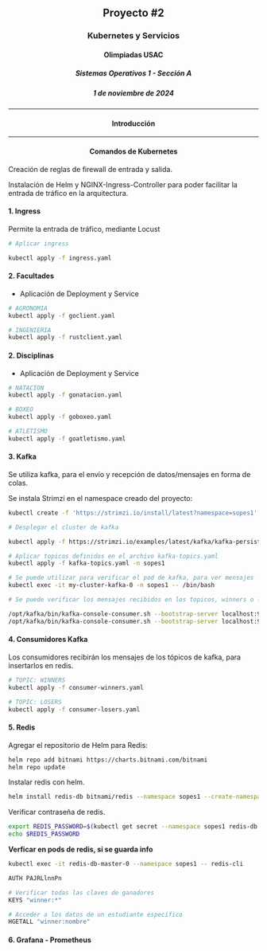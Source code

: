 ## <div align="center">Proyecto #2</div>
### <div align="center">Kubernetes y Servicios</div>
#### <div align="center">Olimpiadas USAC</div>
##### <div align="center">Sistemas Operativos 1 - Sección A</div>
##### <div align="center">1 de noviembre de 2024</div>
___

#### **<div align="center">Introducción</div>**




____


#### **<div align="center">Comandos de Kubernetes</div>**

Creación de reglas de firewall de entrada y salida.

Instalación de Helm y NGINX-Ingress-Controller para poder facilitar la entrada de tráfico en la arquitectura.

#### 1. Ingress

Permite la entrada de tráfico, mediante Locust


```bash
# Aplicar ingress

kubectl apply -f ingress.yaml
```


#### 2. Facultades

- Aplicación de Deployment y Service 

```bash
# AGRONOMIA
kubectl apply -f goclient.yaml

# INGENIERIA
kubectl apply -f rustclient.yaml
```


#### 2. Disciplinas

- Aplicación de Deployment y Service

```bash
# NATACION
kubectl apply -f gonatacion.yaml

# BOXEO
kubectl apply -f goboxeo.yaml

# ATLETISMO
kubectl apply -f goatletismo.yaml
```



#### 3. Kafka

Se utiliza kafka, para el envío y recepción de datos/mensajes en forma de colas.

Se instala Strimzi en el namespace creado del proyecto:

```bash
kubectl create -f 'https://strimzi.io/install/latest?namespace=sopes1' -n sopes1

# Desplegar el cluster de kafka 

kubectl apply -f https://strimzi.io/examples/latest/kafka/kafka-persistent-single.yaml -n sopes1

# Aplicar topicos definidos en el archivo kafka-topics.yaml
kubectl apply -f kafka-topics.yaml -n sopes1
```

```bash
# Se puede utilizar para verificar el pod de kafka, para ver mensajes
kubectl exec -it my-cluster-kafka-0 -n sopes1 -- /bin/bash

# Se puede verificar los mensajes recibidos en los topicos, winners o losers.

/opt/kafka/bin/kafka-console-consumer.sh --bootstrap-server localhost:9092 --topic winners --from-beginning
/opt/kafka/bin/kafka-console-consumer.sh --bootstrap-server localhost:9092 --topic losers --from-beginning
```

#### 4. Consumidores Kafka 

Los consumidores recibirán los mensajes de los tópicos de kafka, para insertarlos en redis.

```bash
# TOPIC: WINNERS
kubectl apply -f consumer-winners.yaml

# TOPIC: LOSERS
kubectl apply -f consumer-losers.yaml
```


#### 5. Redis


Agregar el repositorio de Helm para Redis:

```bash
helm repo add bitnami https://charts.bitnami.com/bitnami
helm repo update
```
Instalar redis con helm.

```bash
helm install redis-db bitnami/redis --namespace sopes1 --create-namespace
```
Verificar contraseña de redis.

```bash
export REDIS_PASSWORD=$(kubectl get secret --namespace sopes1 redis-db -o jsonpath="{.data.redis-password}" | base64 -d)
echo $REDIS_PASSWORD
```

**Verficar en pods de redis, si se guarda info**

```bash
kubectl exec -it redis-db-master-0 --namespace sopes1 -- redis-cli

AUTH PAJRLlnnPn

# Verificar todas las claves de ganadores
KEYS "winner:*"

# Acceder a los datos de un estudiante específico
HGETALL "winner:nombre"
```

#### 6. Grafana - Prometheus


